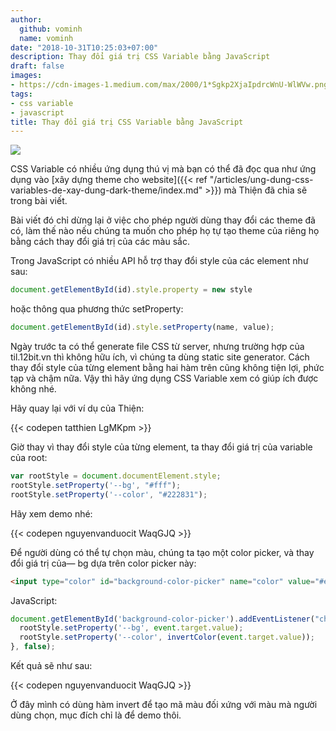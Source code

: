 ```yaml
---
author:
  github: vominh
  name: vominh
date: "2018-10-31T10:25:03+07:00"
description: Thay đổi giá trị CSS Variable bằng JavaScript
draft: false
images:
- https://cdn-images-1.medium.com/max/2000/1*Sgkp2XjaIpdrcWnU-WlWVw.png
tags:
- css variable
- javascript
title: Thay đổi giá trị CSS Variable bằng JavaScript
---
```


![](https://cdn-images-1.medium.com/max/2000/1*Sgkp2XjaIpdrcWnU-WlWVw.png)

CSS Variable có nhiều ứng dụng thú vị mà bạn có thể đã đọc qua như ứng dụng vào [xây dựng theme cho website]({{< ref "/articles/ung-dung-css-variables-de-xay-dung-dark-theme/index.md" >}}) mà Thiện đã chia sẽ trong bài viết.

Bài viết đó chỉ dừng lại ở việc cho phép người dùng thay đổi các theme đã có, làm thế nào nếu chúng ta muốn cho phép họ tự tạo theme của riêng họ bằng cách thay đổi giá trị của các màu sắc.

Trong JavaScript có nhiều API hỗ trợ thay đổi style của các element như sau:

```javascript
document.getElementById(id).style.property = new style
```

hoặc thông qua phương thức setProperty:

```javascript
document.getElementById(id).style.setProperty(name, value);
```

Ngày trước ta có thể generate file CSS từ server, nhưng trường hợp của til.12bit.vn thì không hữu ích, vì chúng ta dùng static site generator. Cách thay đổi style của từng element bằng hai hàm trên cũng không tiện lợi, phức tạp và chậm nữa. Vậy thì hãy ứng dụng CSS Variable xem có giúp ích được không nhé.

Hãy quay lại với ví dụ của Thiện:

{{< codepen tatthien LgMKpm >}}

Giờ thay vì thay đổi style của từng element, ta thay đổi giá trị của variable của root:

```javascript
var rootStyle = document.documentElement.style;
rootStyle.setProperty('--bg', "#fff");
rootStyle.setProperty('--color', "#222831");
```

Hãy xem demo nhé:

{{< codepen nguyenvanduocit WaqGJQ >}}

Để người dùng có thể tự chọn màu, chúng ta tạo một color picker, và thay đổi giá trị của— bg dựa trên color picker này:

```html
<input type="color" id="background-color-picker" name="color" value="#e66465" />
```

JavaScript:

```javascript
document.getElementById('background-color-picker').addEventListener("change",(event) => {
  rootStyle.setProperty('--bg', event.target.value);
  rootStyle.setProperty('--color', invertColor(event.target.value));
}, false);
```

Kết quả sẽ như sau:

{{< codepen nguyenvanduocit WaqGJQ >}}

Ở đây mình có dùng hàm invert để tạo mã màu đối xứng với màu mà người dùng chọn, mục đích chỉ là để demo thôi.
